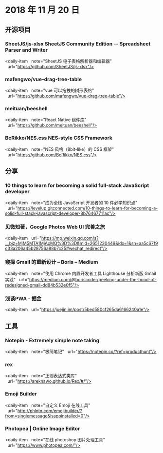 # 2018 年 11 月 20 日

## 开源项目

### SheetJS/js-xlsx SheetJS Community Edition -- Spreadsheet Parser and Writer

<daily-item
  note="SheetJS 电子表格解析器和编辑器"
  url="https://github.com/SheetJS/js-xlsx"/>

### mafengwo/vue-drag-tree-table

<daily-item
  note="vue 可以拖拽的树形表格"
  url="https://github.com/mafengwo/vue-drag-tree-table"/>

### meituan/beeshell

<daily-item
  note="React Native 组件库"
  url="https://github.com/meituan/beeshell"/>

### BcRikko/NES.css NES-style CSS Framework

<daily-item
  note="NES 风格（8bit-like）的 CSS 框架"
  url="https://github.com/BcRikko/NES.css"/>

## 分享

### 10 things to learn for becoming a solid full-stack JavaScript developer

<daily-item
  note="成为全栈 JavaScript 开发者的 10 件必学知识点"
  url="https://levelup.gitconnected.com/10-things-to-learn-for-becoming-a-solid-full-stack-javascript-developer-8b76467711ac"/>

### 见微知著，Google Photos Web UI 完善之旅

<daily-item
  url="https://mp.weixin.qq.com/s?__biz=MjM5MTA1MjAxMQ%3D%3D&mid=2651230449&idx=1&sn=aa5c67f9c33a206a45b28756a88b7c25#wechat_redirect"/>

### 窥探 Gmail 的重新设计 – Boris – Medium

<daily-item
  note="使用 Chrome 内置开发者工具 Lighthouse 分析新版 Gmail 实践"
  url="https://medium.com/@boriscoder/peeking-under-the-hood-of-redesigned-gmail-dd84b532e0f5"/>

### 浅谈PWA - 掘金

<daily-item
  url="https://juejin.im/post/5bed580cf265da6166240a1e"/>

## 工具

### Notepin - Extremely simple note taking

<daily-item
  note="极简笔记"
  url="https://notepin.co/?ref=producthunt"/>

### rex

<daily-item
  note="正则表达式类库"
  url="https://areknawo.github.io/Rex/#/"/>

### Emoji Builder

<daily-item
  note="自定义 Emoji 在线工具"
  url="http://phlntn.com/emojibuilder/?from=singlemessage&isappinstalled=0"/>

### Photopea | Online Image Editor

<daily-item
  note="在线 photoshop 图片处理工具"
  url="https://www.photopea.com/"/>